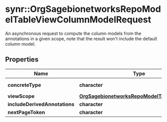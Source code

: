 # synr::OrgSagebionetworksRepoModelTableViewColumnModelRequest

An asynchronous request to compute the column models from the annotations in a given scope, note that the result won't include the default column model.

## Properties
Name | Type | Description | Notes
------------ | ------------- | ------------- | -------------
**concreteType** | **character** |  | [Enum: [org.sagebionetworks.repo.model.table.ViewColumnModelRequest]] 
**viewScope** | [**OrgSagebionetworksRepoModelTableViewScope**](org.sagebionetworks.repo.model.table.ViewScope.md) |  | [optional] 
**includeDerivedAnnotations** | **character** |  | [optional] 
**nextPageToken** | **character** |  | [optional] 


